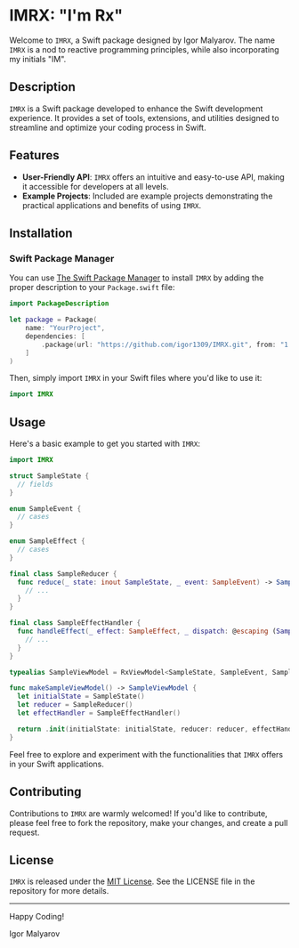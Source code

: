 # IMRX: "I'm Rx"

Welcome to `IMRX`, a Swift package designed by Igor Malyarov. The name `IMRX` is a nod to reactive programming principles, while also incorporating my initials "IM".

## Description

`IMRX` is a Swift package developed to enhance the Swift development experience. It provides a set of tools, extensions, and utilities designed to streamline and optimize your coding process in Swift.

## Features

- **User-Friendly API**: `IMRX` offers an intuitive and easy-to-use API, making it accessible for developers at all levels.
- **Example Projects**: Included are example projects demonstrating the practical applications and benefits of using `IMRX`.

## Installation

### Swift Package Manager

You can use [The Swift Package Manager](https://swift.org/package-manager/) to install `IMRX` by adding the proper description to your `Package.swift` file:

```swift
import PackageDescription

let package = Package(
    name: "YourProject",
    dependencies: [
        .package(url: "https://github.com/igor1309/IMRX.git", from: "1.0.0")
    ]
)
```

Then, simply import `IMRX` in your Swift files where you'd like to use it:

```swift
import IMRX
```

## Usage

Here's a basic example to get you started with `IMRX`:

```swift
import IMRX

struct SampleState {
  // fields
}

enum SampleEvent {
  // cases
}

enum SampleEffect {
  // cases
}

final class SampleReducer {
  func reduce(_ state: inout SampleState, _ event: SampleEvent) -> SampleEffect? {
    // ...
  }
}

final class SampleEffectHandler {
  func handleEffect(_ effect: SampleEffect, _ dispatch: @escaping (SampleEvent) -> Void) {
    // ...
  }
}

typealias SampleViewModel = RxViewModel<SampleState, SampleEvent, SampleEffect>

func makeSampleViewModel() -> SampleViewModel {
  let initialState = SampleState()
  let reducer = SampleReducer()
  let effectHandler = SampleEffectHandler()

  return .init(initialState: initialState, reducer: reducer, effectHandler: effectHandler)
}
```

Feel free to explore and experiment with the functionalities that `IMRX` offers in your Swift applications.

## Contributing

Contributions to `IMRX` are warmly welcomed! If you'd like to contribute, please feel free to fork the repository, make your changes, and create a pull request.

## License

`IMRX` is released under the [MIT License](LICENSE). See the LICENSE file in the repository for more details.

---

Happy Coding!

Igor Malyarov
